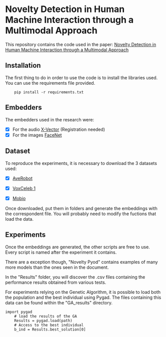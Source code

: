 # Novelty Detection in Human Machine Interaction through a Multimodal Approach
This repository contains the code used in the paper: [Novelty Detection in Human Machine Interaction through a Multimodal Approach](https://link.springer.com/chapter/10.1007/978-3-031-49018-7_33)

## Installation

The first thing to do in order to use the code is to install the libraries used.
You can use the requirements file provided.
```
    pip install -r requirements.txt
```


## Embedders

The embedders used in the research were:

- [X] For the audio [X-Vector](https://huggingface.co/pyannote/embedding) (Registration needed)
- [X] For the images [FaceNet](https://github.com/faustomorales/keras-facenet)
      
## Dataset

To reproduce the experiments, it is necessary to download the 3 datasets used:

- [X] [AveRobot](http://mozart.dis.ulpgc.es/averobot/)

- [X] [VoxCeleb 1](https://mm.kaist.ac.kr/datasets/voxceleb/#downloads)

- [X] [Mobio](https://www.idiap.ch/en/dataset/mobio)

Once downloaded, put them in folders and generate the embeddings with the correspondent file. You will probably need to modify the fuctions that load the data.

## Experiments

Once the embeddings are generated, the other scripts are free to use.
Every script is named after the experiment it contains.

There are a exception though, "Novelty Pyod" contains examples of many more models than the ones seen in the document.

In the "Results" folder, you will discover the .csv files containing the performance results obtained from various tests.

For experiments relying on the Genetic Algorithm, it is possible to load both the population and the best individual using Pygad. The files containing this data can be found within the "GA_results" directory.
```
import pygad
    # load the results of the GA
    Results = pygad.load(path)
    # Access to the best individual
    b_ind = Results.best_solution[0]
```

